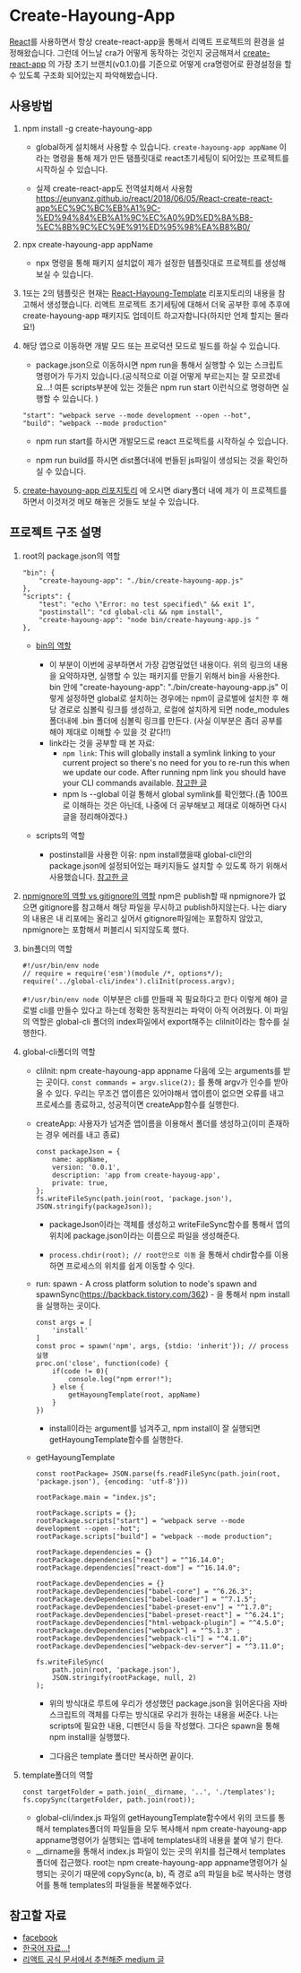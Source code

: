 # Create-Hayoung-App
[React](https://github.com/facebook/react)를 사용하면서 항상 create-react-app을 통해서 리액트 프로젝트의 환경을 설정해왔습니다. 그런데 어느날 cra가 어떻게 동작하는 것인지 궁금해져서 [create-react-app](https://github.com/facebook/create-react-app) 의 가장 초기 브랜치(v0.1.0)를 기준으로 어떻게 cra명령어로 환경설정을 할 수 있도록 구조화 되어있는지 파악해봤습니다. 

## 사용방법
1. npm install  -g create-hayoung-app 
    * global하게 설치해서 사용할 수 있습니다. 
    `create-hayoung-app appName` 이라는 명령을 통해 제가 만든 탬플릿대로 react초기세팅이 되어있는 프로젝트를 시작하실 수 있습니다. 

   * 실제 create-react-app도 전역설치해서 사용함 https://eunvanz.github.io/react/2018/06/05/React-create-react-app%EC%9C%BC%EB%A1%9C-%ED%94%84%EB%A1%9C%EC%A0%9D%ED%8A%B8-%EC%8B%9C%EC%9E%91%ED%95%98%EA%B8%B0/
  
2. npx create-hayoung-app appName
   * npx 명령을 통해 패키지 설치없이 제가 설정한 템플릿대로 프로젝트를 생성해 보실 수 있습니다. 


3. 1또는 2의 템플릿은 현재는 [React-Hayoung-Template](https://github.com/I-am-interested-in-Javascript/React-Hayoung-Template) 리포지토리의 내용을 참고해서 생성했습니다. 리액트 프로젝트 초기세팅에 대해서 더욱 공부한 후에 추후에 create-hayoung-app 패키지도 업데이트 하고자합니다(하지만 언제 할지는 몰라요!)


4. 해당 앱으로 이동하면 개발 모드 또는 프로덕션 모드로 빌드를 하실 수 있습니다. 
    * package.json으로 이동하시면 npm run을 통해서 실행할 수 있는 스크립트 명령어가 두가지 있습니다.(공식적으로 이걸 어떻게 부르는지는 잘 모르겠네요...! 여튼 scripts부분에 있는 것들은 npm run start 이런식으로 명령하면 실행할 수 있습니다. ) 
    ```
    "start": "webpack serve --mode development --open --hot",
    "build": "webpack --mode production"
    ```
    
    * npm run start를 하시면 개발모드로 react 프로젝트를 시작하실 수 있습니다. 

    * npm run build를 하시면 dist폴더내에 번들된 js파일이 생성되는 것을 확인하실 수 있습니다. 


5. [create-hayoung-app 리포지토리](https://github.com/hayoung0Lee/Create-Hayoung-App) 에 오시면 diary폴더 내에 제가 이 프로젝트를 하면서 이것저것 메모 해놓은 것들도 보실 수 있습니다. 


## 프로젝트 구조 설명
1. root의 package.json의 역할
    ```
    "bin": {
        "create-hayoung-app": "./bin/create-hayoung-app.js"
    },
    "scripts": {
        "test": "echo \"Error: no test specified\" && exit 1",
        "postinstall": "cd global-cli && npm install",
        "create-hayoung-app": "node bin/create-hayoung-app.js "
    },
    ```

    * [bin의 역할](https://programmingsummaries.tistory.com/385)
      * 이 부분이 이번에 공부하면서 가장 감명깊었던 내용이다. 위의 링크의 내용을 요약하자면, 실행할 수 있는 패키지를 만들기 위해서 bin을 사용한다. bin 안에 "create-hayoung-app": "./bin/create-hayoung-app.js" 이렇게 설정하면 global로 설치하는 경우에는 npm이 글로벌에 설치한 후 해당 경로로 심볼릭 링크를 생성하고, 로컬에 설치하게 되면 node_modules폴더내에 .bin 폴더에 심볼릭 링크를 만든다. (사실 이부분은 좀더 공부를 해야 제대로 이해할 수 있을 것 같다!!)
      * link라는 것을 공부할 때 본 자료: 
        * `npm link`: This will globally install a symlink linking to your current project so there's no need for you to re-run this when we update our code. After running npm link you should have your CLI commands available. [참고한 글](https://docs.npmjs.com/cli/link.html)
        * npm ls --global 이걸 통해서 global symlink를 확인했다.(좀 100프로 이해하는 것은 아닌데, 나중에 더 공부해보고 제대로 이해하면 다시 글을 정리해야겠다.)



    * scripts의 역할
      * postinstall을 사용한 이유: npm install했을때 global-cli안의 package.json에 설정되어있는 패키지들도 설치할 수 있도록 하기 위해서 사용했습니다. [참고한 글](https://docs.npmjs.com/cli/link.html)

2. [npmignore의 역할 vs gitignore의 역할](https://blog.utopian.dev/npm/npmignore-vs-gitignore-which-one-to-use/)
    npm은 publish할 때 npmignore가 없으면 gitignore를 참고해서 해당 파일을 무시하고 publish하지않는다. 나는 diary의 내용은 내 리포에는 올리고 싶어서 gitignore파일에는 포함하지 않았고, npmignore는 포함해서 퍼블리시 되지않도록 했다. 


3. bin폴더의 역할   
    ```
    #!/usr/bin/env node
    // require = require('esm')(module /*, options*/);
    require('../global-cli/index').cliInit(process.argv);
    ```
    `#!/usr/bin/env node `이부분은 cli를 만들때 꼭 필요하다고 한다 이렇게 해야 글로벌 cli를 만들수 있다고 하는데 정확한 동작원리는 파악이 아직 어려웠다. 이 파일의 역할은 global-cli 폴더의 index파일에서 export해주는 cliInit이라는 함수를 실행한다. 

4. global-cli폴더의 역할
    * cliInit: npm create-hayoung-app appname 다음에 오는 arguments를 받는 곳이다. `const commands = argv.slice(2);` 를 통해 argv가 인수를 받아올 수 있다. 우리는 무조건 앱이름은 있어야해서 앱이름이 없으면 오류를 내고 프로세스를 종료하고, 성공적이면 createApp함수를 실행한다. 

    * createApp: 사용자가 넘겨준 앱이름을 이용해서 폴더를 생성하고(이미 존재하는 경우 에러를 내고 종료) 
        ```
        const packageJson = {
            name: appName,
            version: '0.0.1',
            description: 'app from create-hayoug-app',
            private: true,
        };
        fs.writeFileSync(path.join(root, 'package.json'), JSON.stringify(packageJson));
        ``` 
        * packageJson이라는 객체를 생성하고 writeFileSync함수를 통해서 앱의 위치에 package.json이라는 이름으로 파일을 생성해준다. 

        * `process.chdir(root); // root안으로 이동` 을 통해서 chdir함수를 이용하면 프로세스의 위치를 쉽게 이동할 수 잇다. 

    * run: spawn - A cross platform solution to node's spawn and spawnSync(https://backback.tistory.com/362) - 을 통해서 npm install을 실행하는 곳이다. 
        ```
        const args = [
            'install'
        ]
        const proc = spawn('npm', args, {stdio: 'inherit'}); // process실행
        proc.on('close', function(code) {
            if(code != 0){
                console.log("npm error!");
            } else {
                getHayoungTemplate(root, appName)
            }
        })
        ``` 
        * install이라는 argument를 넘겨주고, npm install이 잘 실행되면 getHayoungTemplate함수를 실행한다. 

    * getHayoungTemplate
        ```
        const rootPackage= JSON.parse(fs.readFileSync(path.join(root, 'package.json'), {encoding: 'utf-8'}))
        
        rootPackage.main = "index.js";

        rootPackage.scripts = {};
        rootPackage.scripts["start"] = "webpack serve --mode development --open --hot";
        rootPackage.scripts["build"] = "webpack --mode production";

        rootPackage.dependencies = {}
        rootPackage.dependencies["react"] = "^16.14.0";
        rootPackage.dependencies["react-dom"] = "^16.14.0";
        
        rootPackage.devDependencies = {}
        rootPackage.devDependencies["babel-core"] = "^6.26.3";
        rootPackage.devDependencies["babel-loader"] = "^7.1.5";
        rootPackage.devDependencies["babel-preset-env"] = "^1.7.0";
        rootPackage.devDependencies["babel-preset-react"] = "^6.24.1";
        rootPackage.devDependencies["html-webpack-plugin"] = "^4.5.0";
        rootPackage.devDependencies["webpack"] = "^5.1.3" ;
        rootPackage.devDependencies["webpack-cli"] = "^4.1.0";
        rootPackage.devDependencies["webpack-dev-server"] = "^3.11.0";

        fs.writeFileSync(
            path.join(root, 'package.json'),
            JSON.stringify(rootPackage, null, 2)
        );
        ```
      * 위의 방식대로 루트에 우리가 생성했던 package.json을 읽어온다음 자바스크립트의 객체를 다루는 방식대로 우리가 원하는 내용을 써준다. 나는 scripts에 필요한 내용, 디펜던시 등을 작성했다. 그다은 spawn을 통해 npm install을 실행했다.

      * 그다음은 template 폴더만 복사하면 끝이다. 
  
5. template폴더의 역할
    ```
    const targetFolder = path.join(__dirname, '..', './templates');
    fs.copySync(targetFolder, path.join(root));
    ```
    * global-cli/index.js 파일의 getHayoungTemplate함수에서 위의 코드를 통해서 templates폴더의 파일들을 모두 복사해서 npm create-hayoung-app appname명령어가 실행되는 앱내에 templates내의 내용을 붙여 넣기 한다. 
    * __dirname을 통해서 index.js 파일이 있는 곳의 위치를 접근해서 templates폴더에 접근했다. root는 npm create-hayoung-app appname명령어가 실행되는 곳이기 때문에 copySync(a, b), 즉 경로 a의 파일을 b로 복사하는 명령어를 통해 templates의 파일들을 복붙해주었다. 
    

## 참고할 자료
- [facebook](https://github.com/facebook/create-react-app)
- [한국어 자료...!](https://medium.com/@_diana_lee/cra%EC%97%86%EC%9D%B4-%EB%A6%AC%EC%95%A1%ED%8A%B8-%ED%94%84%EB%A1%9C%EC%A0%9D%ED%8A%B8-%EC%8B%9C%EC%9E%91%ED%95%98%EA%B8%B0-feat-%EC%9B%B9%ED%8C%A9-%EB%B0%94%EB%B2%A8-74f5bc3c5da1)
- [리액트 공식 문서에서 추천해준 medium 글](https://blog.usejournal.com/creating-a-react-app-from-scratch-f3c693b84658)